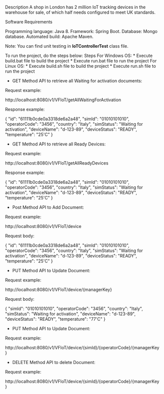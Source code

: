 Description
A shop in London has 2 million IoT tracking devices in the warehouse for sale, of which half needs configured to meet UK standards.


Software Requirements

Programming language: Java 8.
Framework: Spring Boot.
Database: Mongo database.
Automated build: Apache Maven.

Note: You can find unit testing in **IoTControllerTest** class file.


To run the project, do the steps below:
Steps
For Windows OS:
	* Execute build.bat file to build the project
	* Execute run.bat file to run the project
For Linux OS:
	* Execute build.sh file to build the project
	* Execute run.sh file to run the project


* GET Method API to retrieve all Waiting for activation documents:


Request example:

http://localhost:8080/v1/VFIoT/getAllWaitingForActivation

Response example:

   {
        "id": "61111b0cde0a3318de6a2a48",
        "simId": "01010101010",
        "operatorCode": "3456",
        "country": "Italy",
        "simStatus": "Waiting for activation",
        "deviceName": "d-123-89",
        "deviceStatus": "READY",
        "temperature": "25'C"
    }


* GET Method API to retrieve all Ready Devices:


Request example:

http://localhost:8080/v1/VFIoT/getAllReadyDevices

Response example:

   {
        "id": "61111b0cde0a3318de6a2a48",
        "simId": "01010101010",
        "operatorCode": "3456",
        "country": "Italy",
        "simStatus": "Waiting for activation",
        "deviceName": "d-123-89",
        "deviceStatus": "READY",
        "temperature": "25'C"
    }


* Post Method API to Add Document:


Request example:

http://localhost:8080/v1/VFIoT/device

Request body:

   {
        "id": "61111b0cde0a3318de6a2a48",
        "simId": "01010101010",
        "operatorCode": "3456",
        "country": "Italy",
        "simStatus": "Waiting for activation",
        "deviceName": "d-123-89",
        "deviceStatus": "READY",
        "temperature": "25'C"
    }




* PUT Method API to Update Document:


Request example:

http://localhost:8080/v1/VFIoT/device/{managerKey}


Request body:

   {
        "simId": "01010101010",
        "operatorCode": "3456",
        "country": "Italy",
        "simStatus": "Waiting for activation",
        "deviceName": "d-123-89",
        "deviceStatus": "READY",
        "temperature": "77'C"
    }

* PUT Method API to Update Document:


Request example:

http://localhost:8080/v1/VFIoT/device/{simId}/{operatorCode}/{managerKey}



* DELETE Method API to delete Document:


Request example:

http://localhost:8080/v1/VFIoT/device/{simId}/{operatorCode}/{managerKey}




